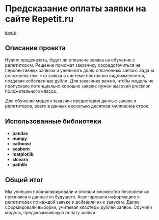 # Предсказание оплаты заявки на сайте Repetit.ru
[ipynb](https://github.com/tkachuk45/repetit/blob/main/repetit_project.ipynb)

## Описание проекта
Нужно предсказать, будет ли оплачена заявка на обучение с репетитором. Решение поможет заказчику сосредоточиться на перспективных заявках и увеличить долю оплаченных заявок. Задача осложнена тем, что заявка в системе постоянно видоизменяется, создавая собственные дубли. Для заказчика важно, чтобы модель не пропускала потенциально хорошие заявки: нужен высокий precision положительного класса.

Для обучения модели заказчик предоставил данные заявок и репетиторов, всего в данных несколько десятков миллионов строк.

## Использованные библиотеки
- **pandas**
- **numpy**
- **catboost**
- **seaborn**
- **matplotlib**
- **sklearn**
- **pathlib**


## Общий итог
Мы успешно проаналирировали и отсеяли множество бесполезных признаков и данные из будущего. Агрегировали информацию о репетиторах по каждой заявке и добавили их к заявкам. Далее сформировали выборки, учитывая кластеры дублей заявок. Обучили модель, предсказывающую оплату заявки.
